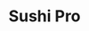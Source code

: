 ---
layout: place
title: "Sushi Pro"
permalink: /utah/ogden/sushi-pro.html
stateAbbr: UT
stateName: Utah
cityName: Ogden
place_id: ChIJP8uuwXsHU4cROtLJTcj5O-M
photos:
  - name: >-
      places/ChIJP8uuwXsHU4cROtLJTcj5O-M/photos/AeeoHcKmZ5wP6h0ciLdYYlx2JfgqC8i8xIy2QnyEvFRCXkGbo6dnZNU9G4SFAw-aJWycf80oL7kTkpPt5cSAQq0JpJeCegc-X2TUbXCFsLp_WeqqbzdcixcT09A9vYWESSG8TTaDGctM7dBE9g3s8tktODA5LVM-uKysr6dvO0VHz28aBa2M70j2FdzAi066ytUxtOrJz4pZOShFImmL74yHxR1RveCTh-mrJvlSJ3YRpqdf1IeUB_HNgm4Ut1LL_R9VSMjl4sdMU_8AlrIf2gP8GXMgVy-XeHY6-FYchc1m-OfwjSMb2sDIDMY52hiQtlZc8xfz8ARUrVv8T0G-RlPqe6HhCJQs22GSsEZ8JvnSKpc8fJke1fFSQDB5KqeCNYVzIkOw1TayybCptaCakMIyBPO2-8KRFSLtjIbAHRpHaEU-SH9c
    widthPx: 4032
    heightPx: 3024
    authorAttributions:
      - displayName: jeff
        uri: https://maps.google.com/maps/contrib/109813038640057550903
        photoUri: >-
          https://lh3.googleusercontent.com/a/ACg8ocKQcf8ePj6MetRRccuj4juV7USNJ31kMHtd-Q4M3uvFDJzQow=s100-p-k-no-mo
    flagContentUri: >-
      https://www.google.com/local/imagery/report/?cb_client=maps_api_places.places_api&image_key=!1e10!2sCIHM0ogKEICAgICDwoWMvAE&hl=en-US
    googleMapsUri: >-
      https://www.google.com/maps/place//data=!3m4!1e2!3m2!1sCIHM0ogKEICAgICDwoWMvAE!2e10!4m2!3m1!1s0x8753077bc1aecb3f:0xe33bf9c84dc9d23a
  - name: >-
      places/ChIJP8uuwXsHU4cROtLJTcj5O-M/photos/AeeoHcIiIQOxx56St7MBpqX6mMEn2r7-KpfhGKcIrXEEx9oeDSiZ_a3XF09L4VqpvBL5_W08qz5597YKeThspBZDMmeDMpkcE43mlfw0vB390bdm8gO9O1iVrMCK056tIgxm7aCmuF0i7tbuCir7hpYUHifLe6Ooe_wUTlx9G-g3wmozms32R754kCYe2gu0rM_zxzj0IROtCX0m3NKdvEoioqvhgE0Q3fYFaySeSQSjLUbI39bI1u-q4BJ7Opf6N3WWA1HuIbWJjlmtnEbB5CQmjKBhwcmeQb013tIqTrE7B1Qpkw
    widthPx: 1284
    heightPx: 723
    authorAttributions:
      - displayName: Sushi Pro & Timi Boba Milk Tea
        uri: https://maps.google.com/maps/contrib/101540600737436228279
        photoUri: >-
          https://lh3.googleusercontent.com/a/ACg8ocL8K3wIDLl_H7rpO_jtFTLaS9i9WX7IlnlZcz8xXdybCOQT5g=s100-p-k-no-mo
    flagContentUri: >-
      https://www.google.com/local/imagery/report/?cb_client=maps_api_places.places_api&image_key=!1e10!2sAF1QipMqpDrugmdPfjXBBfcTV0HQ3rBQBYA7dycD1-lV&hl=en-US
    googleMapsUri: >-
      https://www.google.com/maps/place//data=!3m4!1e2!3m2!1sAF1QipMqpDrugmdPfjXBBfcTV0HQ3rBQBYA7dycD1-lV!2e10!4m2!3m1!1s0x8753077bc1aecb3f:0xe33bf9c84dc9d23a
  - name: >-
      places/ChIJP8uuwXsHU4cROtLJTcj5O-M/photos/AeeoHcI59rpqIdh147_BSiA1UGe9Oqt7PtYcRa-POSUjZlfnamB1vbIsuKQbqqKs0ptCq8Rvp_TRoLVajpadVRcIfdu_eHWHKqBkzgV7WnICJZh6s20POxqR2XyVKy8L_GNteupnqw_e31Q_MgTzp1zINY08bO0jY9tehMvr7tLfohMyBTWyaYxz9IyKlCgEbxO7iAAyBJctvHNysSsNJPK6HrA0AdX12r27rwSEs1kooP6OhZECgoGNryCXxIbkB41LOtf1fMlsv-NhA_Huo-0liLxyvJ1DsCVBaYKNUAKhg8EepR6JmoiqU9crCw_EJC5aN2Be1z48dik845fAfqr14rHw4m3CNmrhy06fB_p1q8wJi6PDTU_Y2S6YqBsB2BqNzt819nSmPlPF0X6h_ePgpiJCH99HqrBccR3A-8HynhnKd6M9
    widthPx: 4624
    heightPx: 3472
    authorAttributions:
      - displayName: Anjanette Butler
        uri: https://maps.google.com/maps/contrib/113402598456860790089
        photoUri: >-
          https://lh3.googleusercontent.com/a-/ALV-UjXhhfnTb8QQou2SACweNo6PF4UDg__ZqC5gHhofCiIXpY_yPSMP=s100-p-k-no-mo
    flagContentUri: >-
      https://www.google.com/local/imagery/report/?cb_client=maps_api_places.places_api&image_key=!1e10!2sCIHM0ogKEICAgICL8_C_3wE&hl=en-US
    googleMapsUri: >-
      https://www.google.com/maps/place//data=!3m4!1e2!3m2!1sCIHM0ogKEICAgICL8_C_3wE!2e10!4m2!3m1!1s0x8753077bc1aecb3f:0xe33bf9c84dc9d23a
  - name: >-
      places/ChIJP8uuwXsHU4cROtLJTcj5O-M/photos/AeeoHcKfEY6GSw-mxgmDk6FuFhOVkEBLd_9yEHxlmv1DjyjCIK8iBmZDNpxYFXRlf5Z9nk4yw2R8yhBSzCfDv3-HEzfxdHNravrS93-35XTfgoQEkiS4eju2AXoSFkK1ooPVQ5eMSbAl8tNyG-uqDPErAir2BG4Mrkb6FDbkjtnGq-4HjyhodTPckSCihTybK2og4dZBTyXo3L2C9Vikye0MtXZpHJ5y0fnAYxrVCPI6qdsZ_YeOijtqeg2tpv_BN4wjr72vd6HZJOa8CpDL6UJymsJcGeDtvxPkCw7mLcPB5F7S0w
    widthPx: 3600
    heightPx: 2400
    authorAttributions:
      - displayName: Sushi Pro & Timi Boba Milk Tea
        uri: https://maps.google.com/maps/contrib/101540600737436228279
        photoUri: >-
          https://lh3.googleusercontent.com/a/ACg8ocL8K3wIDLl_H7rpO_jtFTLaS9i9WX7IlnlZcz8xXdybCOQT5g=s100-p-k-no-mo
    flagContentUri: >-
      https://www.google.com/local/imagery/report/?cb_client=maps_api_places.places_api&image_key=!1e10!2sAF1QipOtS_a00v1MAFXbuUc-CCDEc9EBodWEmbhaM1t2&hl=en-US
    googleMapsUri: >-
      https://www.google.com/maps/place//data=!3m4!1e2!3m2!1sAF1QipOtS_a00v1MAFXbuUc-CCDEc9EBodWEmbhaM1t2!2e10!4m2!3m1!1s0x8753077bc1aecb3f:0xe33bf9c84dc9d23a
  - name: >-
      places/ChIJP8uuwXsHU4cROtLJTcj5O-M/photos/AeeoHcLCG8hqhrRZMY8Pod-7HoaXvO5N02JorrS6NoHApp4yyDOBCysltAaRrjlznal5akSaXhofGsQTnmCgl8yGr1nXIiP8W1pm8nhaS-KXj3CtPyFZj7SnTNNqXYJfgXMs9FbMJ-g87YE_aX-e6W5a6YqkU76hl2EMdpIttOLINVgTQj7cQpi6LxKXFgq-4gvCSlMBpanoodDM5qopTiyZYNWRsX0rxvnrU_QkiV8UqjVc9gEQUkyI2mo4Yvpal5E-OUe-2nvp6hqGMOb0KgWqm0VTTAzcBhONEP15znl29Cft89vcvBHPh3aYPWplUOX8isCsKtBW54g2pwd5N7S8_PcuHr58ZUkdP61Jm6pyVL5KftCdTiVCBMmDENgbiMzFLzpvrXgccVJqa5dS0Sv8sTRnSxQd-npItbXp0qZtU9BHNg
    widthPx: 4624
    heightPx: 3472
    authorAttributions:
      - displayName: Anjanette Butler
        uri: https://maps.google.com/maps/contrib/113402598456860790089
        photoUri: >-
          https://lh3.googleusercontent.com/a-/ALV-UjXhhfnTb8QQou2SACweNo6PF4UDg__ZqC5gHhofCiIXpY_yPSMP=s100-p-k-no-mo
    flagContentUri: >-
      https://www.google.com/local/imagery/report/?cb_client=maps_api_places.places_api&image_key=!1e10!2sCIHM0ogKEICAgICL84isVg&hl=en-US
    googleMapsUri: >-
      https://www.google.com/maps/place//data=!3m4!1e2!3m2!1sCIHM0ogKEICAgICL84isVg!2e10!4m2!3m1!1s0x8753077bc1aecb3f:0xe33bf9c84dc9d23a
  - name: >-
      places/ChIJP8uuwXsHU4cROtLJTcj5O-M/photos/AeeoHcJPKLhXj1EbtHc1AB7ZeH9kyJpBR-7HrMUA-JbAUlL3BlzNpR6HVW7iffnIIlpnJ15jGpLOaqmnOkHPV7LxQfZRg8_U_f78LTPwj1HQkpB3InC019z5qXhU6UQqqk-3FbzuGTvLDdxybU08C8fjGA-Zw9lkgDQIbxUygarQ6h0t2P4AlnO8dDa9C_74NCN4t7t7sVjOl1xFY63kT-r-2fohrhS91vkJmOYkge0lOcrByVu5yqlpVo6oABD4C1cfU32nYqD-0HTftvjS21oivZxemYak26a_5Fq0r_sa1Saeffq35nx7emVznOFt7ogP7yZTpHo--3tr_8c9jY4gsVvMX7OArmdu5qHYuh-Z6Z-JMM5j2AXEDojESefcGK34o0RPNHluiEICslTcoNKnUjKNrbWkygs5JSJWV6WIhDbBbd8
    widthPx: 3000
    heightPx: 3289
    authorAttributions:
      - displayName: Rob
        uri: https://maps.google.com/maps/contrib/108515699470554982441
        photoUri: >-
          https://lh3.googleusercontent.com/a-/ALV-UjVIyFtFUtu3QRgZXS9FLM1JAL8lZlYzZmGZkEonVmebcfxFydRECw=s100-p-k-no-mo
    flagContentUri: >-
      https://www.google.com/local/imagery/report/?cb_client=maps_api_places.places_api&image_key=!1e10!2sCIHM0ogKEICAgIC7hZaq7gE&hl=en-US
    googleMapsUri: >-
      https://www.google.com/maps/place//data=!3m4!1e2!3m2!1sCIHM0ogKEICAgIC7hZaq7gE!2e10!4m2!3m1!1s0x8753077bc1aecb3f:0xe33bf9c84dc9d23a
  - name: >-
      places/ChIJP8uuwXsHU4cROtLJTcj5O-M/photos/AeeoHcJu9s1bqcBOgyGZaQ7nxXxCpXmfi70luvaF88jKD-Q5m6HgusvEggLAKAfjrBIBVrIplSp1gLTf0yx09hAwIpVELmww7PtEfmDgkEFQT3G6J5VuWprsEe-MbQjluIarttjRbOB7Rc6QZVfsbX_xpaGD3NTPV0FlbbKMSjDatbh3b6WIS0skpUhu2Joi6TYoDCEFK37zy8DTQq5eNqD1OfCcNDsvMlSyLYa_LP01456HHDLzu-GDHYmCVWne33McXDcKvWpmdHlAyLJGrSza9q2saKhqDuzWyuK12Ew37cRP5xREA0EzTPNep_H-0W7K018NQFSWlfqmgwkEH8ZHaRWk765Xttw-_xJHoPyYDY2DHIv5ryfEa56tOo1scsUJP0KAJE2PM__9sP8tb6xFavDPkUXBCV0gBJD85AjQiURtGA
    widthPx: 3000
    heightPx: 4000
    authorAttributions:
      - displayName: sean anderson
        uri: https://maps.google.com/maps/contrib/100903671911243940966
        photoUri: >-
          https://lh3.googleusercontent.com/a-/ALV-UjVKIb9lUzUM-ayyrWQ6kgNfaPy4erv_y8oP7aDRjr6Fn5j1b3tWoA=s100-p-k-no-mo
    flagContentUri: >-
      https://www.google.com/local/imagery/report/?cb_client=maps_api_places.places_api&image_key=!1e10!2sCIHM0ogKEICAgIDnnML5ZA&hl=en-US
    googleMapsUri: >-
      https://www.google.com/maps/place//data=!3m4!1e2!3m2!1sCIHM0ogKEICAgIDnnML5ZA!2e10!4m2!3m1!1s0x8753077bc1aecb3f:0xe33bf9c84dc9d23a
  - name: >-
      places/ChIJP8uuwXsHU4cROtLJTcj5O-M/photos/AeeoHcKFru41yeve83FPOmlap6YzBW7GujEDORNHnXj-NpQ666xiVwbf-xGW7ZL-EGF1ezgY1SLt6YcG595LWEK4NY2n6mwdm4-AqnJJ79uDOeX45VdAq2tXdICLe0K4TNN3C3qPe8Ovr01K7s4-lD3x__SKuIpFsilTl_dM1FRsDgsmkuIfQORbmC4eavcJ1GvbaC1rELP-YiD2G9mcQOnTCGXuKu96i03KaXgjmrRxJT2JgTduPgAsIdKpzehP8xU0tlVY4VHPbR2XmKTBnI0-XoxcbvqLqvgAmGYr0wPIeMzmsAnGsLpZe3ndVXzoypAEuYKzzCllOFqmy-AEjao-FleAVPzlqgOhiCsgsDBvUoR_Q4RCZDWyAlGbKPBVoEYZ8QTJczj_1JAI7RIxAEojsZCyAA5Bz1HamtM1d2jJaELZNg
    widthPx: 4032
    heightPx: 3024
    authorAttributions:
      - displayName: Cathy Sprague
        uri: https://maps.google.com/maps/contrib/102392883496654455048
        photoUri: >-
          https://lh3.googleusercontent.com/a/ACg8ocKkBrgAGAOpfRs3zaFtR3r7eX2qHHEvDxWQj8hOjnP1p53Fpg=s100-p-k-no-mo
    flagContentUri: >-
      https://www.google.com/local/imagery/report/?cb_client=maps_api_places.places_api&image_key=!1e10!2sCIHM0ogKEICAgIDjwIqXAw&hl=en-US
    googleMapsUri: >-
      https://www.google.com/maps/place//data=!3m4!1e2!3m2!1sCIHM0ogKEICAgIDjwIqXAw!2e10!4m2!3m1!1s0x8753077bc1aecb3f:0xe33bf9c84dc9d23a
  - name: >-
      places/ChIJP8uuwXsHU4cROtLJTcj5O-M/photos/AeeoHcJUkJ4I-3Fuq6DDE18DHK0oveqVSMBnIXQZJP7mtUF9W0pNY1v_echZoFcYbcun9KZAUeuR5k1N5txFtN406dzr54Y0w4LOetXheUQZKf2uVOY-Jk4skuHB_XszQWl80L8AcP6tkH3nRIWLK9Inf5uqXFShLszwN1vnTc5MuWAe-Q0NOmAGy-HTfKH3ZIFzNBPb30_wwM2LOGIDo4V6UnelYoXRRXgeQtvZS0pPJgNhaMYATWGiixo0xm4YCslRgyciqBYNW-ZnkmCejCCXirAkYCsaQOcG1KGOXWTJO9kkpPRT5CvxFK7_DFlk2YuAO0pqI4CBYdSdZ3YPJAhEfEcYNaMWjaO1-TpIby8Gn-8b3xzTPxpBD02PZlpb27EdZbmSXdtj5FHZLvvnlThtnOoPqGhOY-CTcj6PnerfWqDtDKWn
    widthPx: 3024
    heightPx: 4032
    authorAttributions:
      - displayName: Paul Hazelbarth
        uri: https://maps.google.com/maps/contrib/115630356112833139617
        photoUri: >-
          https://lh3.googleusercontent.com/a-/ALV-UjV3pHABVe6NQillEyvG_YW5McbGEAs23kD5bzmlzWL4Rg6v_ac=s100-p-k-no-mo
    flagContentUri: >-
      https://www.google.com/local/imagery/report/?cb_client=maps_api_places.places_api&image_key=!1e10!2sCIHM0ogKEICAgIDDh9OcwgE&hl=en-US
    googleMapsUri: >-
      https://www.google.com/maps/place//data=!3m4!1e2!3m2!1sCIHM0ogKEICAgIDDh9OcwgE!2e10!4m2!3m1!1s0x8753077bc1aecb3f:0xe33bf9c84dc9d23a
  - name: >-
      places/ChIJP8uuwXsHU4cROtLJTcj5O-M/photos/AeeoHcJH2lj1J8xV3W3jOFAU1LZVldj1x3k7lg1qKOTAQ_5xaez5kv6cBzQg7xshSUdy9BuXoGLOfpf2KDq83q9sgMTOEdTx5-luKoVDZ88f2ATo8aG9GBZ0L9j2JUF3SbZIbBA86F2RF_SNszfEKIw07YDzRghRjVoGVx3RsIrJ2qAqdsL-cli01xFAZz8F0zY7pkg4sMzbMwum2auRybtCK6J8mEF3dfJC5_3pl6R0oXt33mhhwRw97oRlhdGgnXQwi6S9JKlh-VvY2_CVKOdBAnbdiss0bajr9PM_gaZ_VcDbZpqfeIAjYMpGJBrz9dw0i87_UIYltWIVtwgIIHtR2NoKrc1Hxq0RMNjgdSjicbl815D6gN6wqYjxqU_I5R8n0nzxxoS8Rl7Y_5ZAlYSMR0q1f17IyrVkcK8pr9OTPkAZ1SP8
    widthPx: 3024
    heightPx: 4032
    authorAttributions:
      - displayName: Paul Hazelbarth
        uri: https://maps.google.com/maps/contrib/115630356112833139617
        photoUri: >-
          https://lh3.googleusercontent.com/a-/ALV-UjV3pHABVe6NQillEyvG_YW5McbGEAs23kD5bzmlzWL4Rg6v_ac=s100-p-k-no-mo
    flagContentUri: >-
      https://www.google.com/local/imagery/report/?cb_client=maps_api_places.places_api&image_key=!1e10!2sCIHM0ogKEICAgIDDh9Oc8gE&hl=en-US
    googleMapsUri: >-
      https://www.google.com/maps/place//data=!3m4!1e2!3m2!1sCIHM0ogKEICAgIDDh9Oc8gE!2e10!4m2!3m1!1s0x8753077bc1aecb3f:0xe33bf9c84dc9d23a
address: 4337 Harrison Blvd, Ogden, UT 84403, USA
street: 4337 Harrison Blvd
city: Ogden
state: UT
zip: '84403'
country: USA
neighborhood: null
latitude: '41.183976'
longitude: '-111.949874'
accessibility_options:
  wheelchairAccessibleParking: true
  wheelchairAccessibleEntrance: true
  wheelchairAccessibleRestroom: true
  wheelchairAccessibleSeating: true
business_status: OPERATIONAL
name: Sushi Pro
google_maps_links:
  directionsUri: >-
    https://www.google.com/maps/dir//''/data=!4m7!4m6!1m1!4e2!1m2!1m1!1s0x8753077bc1aecb3f:0xe33bf9c84dc9d23a!3e0
  placeUri: https://maps.google.com/?cid=16373955508929417786
  writeAReviewUri: >-
    https://www.google.com/maps/place//data=!4m3!3m2!1s0x8753077bc1aecb3f:0xe33bf9c84dc9d23a!12e1
  reviewsUri: >-
    https://www.google.com/maps/place//data=!4m4!3m3!1s0x8753077bc1aecb3f:0xe33bf9c84dc9d23a!9m1!1b1
  photosUri: >-
    https://www.google.com/maps/place//data=!4m3!3m2!1s0x8753077bc1aecb3f:0xe33bf9c84dc9d23a!10e5
primary_type: Sushi Restaurant
opening_hours:
  regular: null
  current: null
secondary_opening_hours:
  regular:
    weekdayDescriptions: null
    type: null
  current:
    weekdayDescriptions: null
    type: null
phone: (385) 432-0834
price_level: PRICE_LEVEL_MODERATE
price_range: $20 &ndash; $30
rating: '4.3'
rating_count: 492
website: http://sushiproutah.com/
description: null
reviews: null
parking_options: null
payment_options: null
allow_dogs: null
curbside_pickup: null
delivery: null
dine_in: null
good_for_children: null
good_for_groups: null
good_for_sports: null
live_music: null
menu_for_children: null
outdoor_seating: null
reservable: null
restroom: null
serves_beer: null
serves_breakfast: null
serves_brunch: null
serves_cocktails: null
serves_coffee: null
serves_dinner: null
serves_dessert: null
serves_lunch: null
serves_vegetarian_food: null
serves_wine: null
takeout: null

---